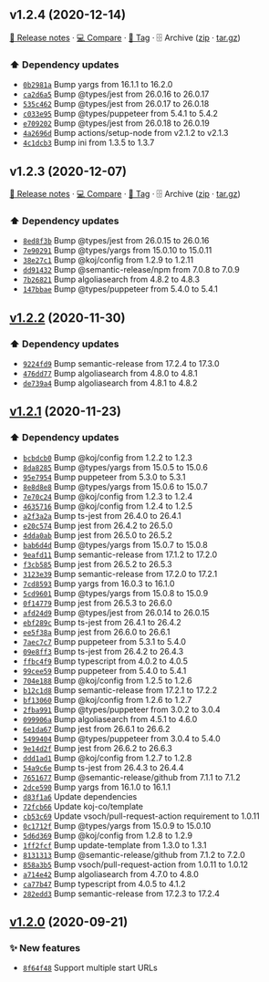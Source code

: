 ## v1.2.4 (2020-12-14)

[📝 Release notes](https://github.com/koj-co/algolia-crawl/releases/tag/v1.2.4) · [💻 Compare](https://github.com/koj-co/algolia-crawl/compare/v1.2.3...v1.2.4) · [🔖 Tag](https://github.com/koj-co/algolia-crawl/tree/v1.2.4) · 🗄️ Archive ([zip](https://github.com/koj-co/algolia-crawl/archive/v1.2.4.zip) · [tar.gz](https://github.com/koj-co/algolia-crawl/archive/v1.2.4.tar.gz))

### ⬆️ Dependency updates

- [`0b2981a`](https://github.com/koj-co/algolia-crawl/commit/0b2981a)  Bump yargs from 16.1.1 to 16.2.0
- [`ca2d6a5`](https://github.com/koj-co/algolia-crawl/commit/ca2d6a5)  Bump @types/jest from 26.0.16 to 26.0.17
- [`535c462`](https://github.com/koj-co/algolia-crawl/commit/535c462)  Bump @types/jest from 26.0.17 to 26.0.18
- [`c033e95`](https://github.com/koj-co/algolia-crawl/commit/c033e95)  Bump @types/puppeteer from 5.4.1 to 5.4.2
- [`e709202`](https://github.com/koj-co/algolia-crawl/commit/e709202)  Bump @types/jest from 26.0.18 to 26.0.19
- [`4a2696d`](https://github.com/koj-co/algolia-crawl/commit/4a2696d)  Bump actions/setup-node from v2.1.2 to v2.1.3
- [`4c1dcb3`](https://github.com/koj-co/algolia-crawl/commit/4c1dcb3)  Bump ini from 1.3.5 to 1.3.7

## v1.2.3 (2020-12-07)

[📝 Release notes](https://github.com/koj-co/algolia-crawl/releases/tag/v1.2.3) · [💻 Compare](https://github.com/koj-co/algolia-crawl/compare/v1.2.2...v1.2.3) · [🔖 Tag](https://github.com/koj-co/algolia-crawl/tree/v1.2.3) · 🗄️ Archive ([zip](https://github.com/koj-co/algolia-crawl/archive/v1.2.3.zip) · [tar.gz](https://github.com/koj-co/algolia-crawl/archive/v1.2.3.tar.gz))

### ⬆️ Dependency updates

- [`8ed8f3b`](https://github.com/koj-co/algolia-crawl/commit/8ed8f3b)  Bump @types/jest from 26.0.15 to 26.0.16
- [`7e90291`](https://github.com/koj-co/algolia-crawl/commit/7e90291)  Bump @types/yargs from 15.0.10 to 15.0.11
- [`38e27c1`](https://github.com/koj-co/algolia-crawl/commit/38e27c1)  Bump @koj/config from 1.2.9 to 1.2.11
- [`dd91432`](https://github.com/koj-co/algolia-crawl/commit/dd91432)  Bump @semantic-release/npm from 7.0.8 to 7.0.9
- [`7b26821`](https://github.com/koj-co/algolia-crawl/commit/7b26821)  Bump algoliasearch from 4.8.2 to 4.8.3
- [`147bbae`](https://github.com/koj-co/algolia-crawl/commit/147bbae)  Bump @types/puppeteer from 5.4.0 to 5.4.1

## [v1.2.2](https://github.com/koj-co/algolia-crawl/compare/v1.2.1...v1.2.2) (2020-11-30)

### ⬆️ Dependency updates

- [`9224fd9`](https://github.com/koj-co/algolia-crawl/commit/9224fd9)  Bump semantic-release from 17.2.4 to 17.3.0
- [`476dd77`](https://github.com/koj-co/algolia-crawl/commit/476dd77)  Bump algoliasearch from 4.8.0 to 4.8.1
- [`de739a4`](https://github.com/koj-co/algolia-crawl/commit/de739a4)  Bump algoliasearch from 4.8.1 to 4.8.2

## [v1.2.1](https://github.com/koj-co/algolia-crawl/compare/v1.2.0...v1.2.1) (2020-11-23)

### ⬆️ Dependency updates

- [`bcbdcb0`](https://github.com/koj-co/algolia-crawl/commit/bcbdcb0)  Bump @koj/config from 1.2.2 to 1.2.3
- [`8da8285`](https://github.com/koj-co/algolia-crawl/commit/8da8285)  Bump @types/yargs from 15.0.5 to 15.0.6
- [`95e7954`](https://github.com/koj-co/algolia-crawl/commit/95e7954)  Bump puppeteer from 5.3.0 to 5.3.1
- [`8e8d8e8`](https://github.com/koj-co/algolia-crawl/commit/8e8d8e8)  Bump @types/yargs from 15.0.6 to 15.0.7
- [`7e70c24`](https://github.com/koj-co/algolia-crawl/commit/7e70c24)  Bump @koj/config from 1.2.3 to 1.2.4
- [`4635716`](https://github.com/koj-co/algolia-crawl/commit/4635716)  Bump @koj/config from 1.2.4 to 1.2.5
- [`a2f3a2a`](https://github.com/koj-co/algolia-crawl/commit/a2f3a2a)  Bump ts-jest from 26.4.0 to 26.4.1
- [`e20c574`](https://github.com/koj-co/algolia-crawl/commit/e20c574)  Bump jest from 26.4.2 to 26.5.0
- [`4dda0ab`](https://github.com/koj-co/algolia-crawl/commit/4dda0ab)  Bump jest from 26.5.0 to 26.5.2
- [`bab6d4d`](https://github.com/koj-co/algolia-crawl/commit/bab6d4d)  Bump @types/yargs from 15.0.7 to 15.0.8
- [`9eafd11`](https://github.com/koj-co/algolia-crawl/commit/9eafd11)  Bump semantic-release from 17.1.2 to 17.2.0
- [`f3cb585`](https://github.com/koj-co/algolia-crawl/commit/f3cb585)  Bump jest from 26.5.2 to 26.5.3
- [`3123e39`](https://github.com/koj-co/algolia-crawl/commit/3123e39)  Bump semantic-release from 17.2.0 to 17.2.1
- [`7cd8593`](https://github.com/koj-co/algolia-crawl/commit/7cd8593)  Bump yargs from 16.0.3 to 16.1.0
- [`5cd9601`](https://github.com/koj-co/algolia-crawl/commit/5cd9601)  Bump @types/yargs from 15.0.8 to 15.0.9
- [`0f14779`](https://github.com/koj-co/algolia-crawl/commit/0f14779)  Bump jest from 26.5.3 to 26.6.0
- [`afd24d9`](https://github.com/koj-co/algolia-crawl/commit/afd24d9)  Bump @types/jest from 26.0.14 to 26.0.15
- [`ebf289c`](https://github.com/koj-co/algolia-crawl/commit/ebf289c)  Bump ts-jest from 26.4.1 to 26.4.2
- [`ee5f38a`](https://github.com/koj-co/algolia-crawl/commit/ee5f38a)  Bump jest from 26.6.0 to 26.6.1
- [`7aec7c7`](https://github.com/koj-co/algolia-crawl/commit/7aec7c7)  Bump puppeteer from 5.3.1 to 5.4.0
- [`09e8ff3`](https://github.com/koj-co/algolia-crawl/commit/09e8ff3)  Bump ts-jest from 26.4.2 to 26.4.3
- [`ffbc4f9`](https://github.com/koj-co/algolia-crawl/commit/ffbc4f9)  Bump typescript from 4.0.2 to 4.0.5
- [`99cee59`](https://github.com/koj-co/algolia-crawl/commit/99cee59)  Bump puppeteer from 5.4.0 to 5.4.1
- [`704e188`](https://github.com/koj-co/algolia-crawl/commit/704e188)  Bump @koj/config from 1.2.5 to 1.2.6
- [`b12c1d8`](https://github.com/koj-co/algolia-crawl/commit/b12c1d8)  Bump semantic-release from 17.2.1 to 17.2.2
- [`bf13060`](https://github.com/koj-co/algolia-crawl/commit/bf13060)  Bump @koj/config from 1.2.6 to 1.2.7
- [`2fba991`](https://github.com/koj-co/algolia-crawl/commit/2fba991)  Bump @types/puppeteer from 3.0.2 to 3.0.4
- [`099906a`](https://github.com/koj-co/algolia-crawl/commit/099906a)  Bump algoliasearch from 4.5.1 to 4.6.0
- [`6e1da67`](https://github.com/koj-co/algolia-crawl/commit/6e1da67)  Bump jest from 26.6.1 to 26.6.2
- [`5499404`](https://github.com/koj-co/algolia-crawl/commit/5499404)  Bump @types/puppeteer from 3.0.4 to 5.4.0
- [`9e14d2f`](https://github.com/koj-co/algolia-crawl/commit/9e14d2f)  Bump jest from 26.6.2 to 26.6.3
- [`ddd1ad1`](https://github.com/koj-co/algolia-crawl/commit/ddd1ad1)  Bump @koj/config from 1.2.7 to 1.2.8
- [`54a9c6e`](https://github.com/koj-co/algolia-crawl/commit/54a9c6e)  Bump ts-jest from 26.4.3 to 26.4.4
- [`7651677`](https://github.com/koj-co/algolia-crawl/commit/7651677)  Bump @semantic-release/github from 7.1.1 to 7.1.2
- [`2dce590`](https://github.com/koj-co/algolia-crawl/commit/2dce590)  Bump yargs from 16.1.0 to 16.1.1
- [`d83f1a6`](https://github.com/koj-co/algolia-crawl/commit/d83f1a6)  Update dependencies
- [`72fcb66`](https://github.com/koj-co/algolia-crawl/commit/72fcb66)  Update koj-co/template
- [`cb53c69`](https://github.com/koj-co/algolia-crawl/commit/cb53c69)  Update vsoch/pull-request-action requirement to 1.0.11
- [`0c1712f`](https://github.com/koj-co/algolia-crawl/commit/0c1712f)  Bump @types/yargs from 15.0.9 to 15.0.10
- [`5d6d369`](https://github.com/koj-co/algolia-crawl/commit/5d6d369)  Bump @koj/config from 1.2.8 to 1.2.9
- [`1ff2fcf`](https://github.com/koj-co/algolia-crawl/commit/1ff2fcf)  Bump update-template from 1.3.0 to 1.3.1
- [`8131313`](https://github.com/koj-co/algolia-crawl/commit/8131313)  Bump @semantic-release/github from 7.1.2 to 7.2.0
- [`858a3b5`](https://github.com/koj-co/algolia-crawl/commit/858a3b5)  Bump vsoch/pull-request-action from 1.0.11 to 1.0.12
- [`a714e42`](https://github.com/koj-co/algolia-crawl/commit/a714e42)  Bump algoliasearch from 4.7.0 to 4.8.0
- [`ca77b47`](https://github.com/koj-co/algolia-crawl/commit/ca77b47)  Bump typescript from 4.0.5 to 4.1.2
- [`282edd3`](https://github.com/koj-co/algolia-crawl/commit/282edd3)  Bump semantic-release from 17.2.3 to 17.2.4

## [v1.2.0](https://github.com/koj-co/algolia-crawl/compare/v1.1.2...v1.2.0) (2020-09-21)

### ✨ New features

- [`8f64f48`](https://github.com/koj-co/algolia-crawl/commit/8f64f48)  Support multiple start URLs
